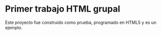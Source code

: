# Primer trabajo HTML grupal
Este proyecto fue construido como prueba, programado en HTML5 y es un ejemplo.